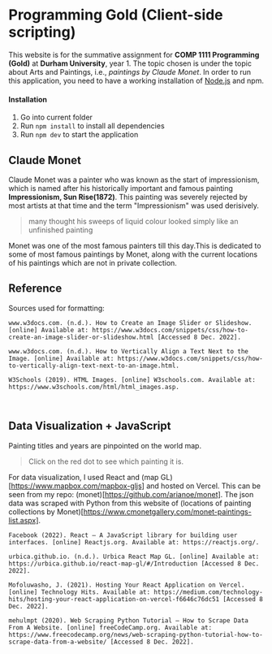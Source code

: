 # Programming Gold (Client-side scripting)

This website is for the summative assignment for **COMP 1111 Programming (Gold)** at **Durham University**, year 1. The topic chosen is under the topic about Arts and Paintings, i.e.,  *paintings by Claude Monet*.
In order to run this application, you need to have a working installation of [Node.js](https://nodejs.org/en/) and npm.

#### Installation

1. Go into current folder
2. Run `npm install` to install all dependencies
3. Run `npm dev` to start the application

## Claude Monet
 Claude Monet was a painter who was known as the start of impressionism, which is named after his historically important and famous painting **Impressionism, Sun Rise(1872)**. This painting was severely rejected by most artists at that time and the term "Impressionism" was used derisively. 
> many thought his sweeps of liquid colour looked simply like an unfinished painting

Monet was one of the most famous painters till this day.This is dedicated to some of most famous paintings by Monet, along with the current locations of his paintings which are not in private collection.

## Reference

Sources used for formatting:

```
www.w3docs.com. (n.d.). How to Create an Image Slider or Slideshow. [online] Available at: https://www.w3docs.com/snippets/css/how-to-create-an-image-slider-or-slideshow.html [Accessed 8 Dec. 2022].

‌www.w3docs.com. (n.d.). How to Vertically Align a Text Next to the Image. [online] Available at: https://www.w3docs.com/snippets/css/how-to-vertically-align-text-next-to-an-image.html.

‌W3Schools (2019). HTML Images. [online] W3schools.com. Available at: https://www.w3schools.com/html/html_images.asp.

‌
```
## Data Visualization + JavaScript

Painting titles and years are pinpointed on the world map. 
> Click on the red dot to see which painting it is.

For data visualization, I used React and (map GL)[https://www.mapbox.com/mapbox-gljs] and hosted on Vercel. This can be seen from my repo: (monet)[https://github.com/arianoe/monet].
The json data was scraped with Python from this website of (locations of painting collections by Monet)[https://www.cmonetgallery.com/monet-paintings-list.aspx].

```
Facebook (2022). React – A JavaScript library for building user interfaces. [online] Reactjs.org. Available at: https://reactjs.org/.

‌urbica.github.io. (n.d.). Urbica React Map GL. [online] Available at: https://urbica.github.io/react-map-gl/#/Introduction [Accessed 8 Dec. 2022].

‌Mofoluwasho, J. (2021). Hosting Your React Application on Vercel. [online] Technology Hits. Available at: https://medium.com/technology-hits/hosting-your-react-application-on-vercel-f6646c76dc51 [Accessed 8 Dec. 2022].

‌mehulmpt (2020). Web Scraping Python Tutorial – How to Scrape Data From A Website. [online] freeCodeCamp.org. Available at: https://www.freecodecamp.org/news/web-scraping-python-tutorial-how-to-scrape-data-from-a-website/ [Accessed 8 Dec. 2022].

‌
```

